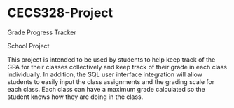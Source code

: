 # CECS328-Project
Grade Progress Tracker

School Project

This project is intended to be used by students to help keep track of the GPA for their classes collectively and keep track of their grade in each class individually. In addition, the SQL user interface integration will allow students to easily input the class assignments and the grading scale for each class. Each class can have a maximum grade calculated so the student knows how they are doing in the class.
